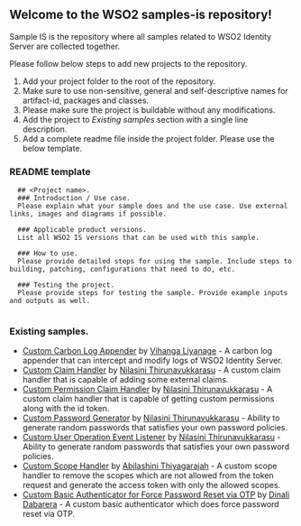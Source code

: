 ## Welcome to the WSO2 samples-is repository!
Sample IS is the repository where all samples related to WSO2 Identity Server are collected together. 

Please follow below steps to add new projects to the repository.
1. Add your project folder to the root of the repository.
2. Make sure to use non-sensitive, general and self-descriptive names for artifact-id, packages and classes.
2. Please make sure the project is buildable without any modifications.
4. Add the project to *Existing samples* section with a single line description.
3. Add a complete readme file inside the project folder. Please use the below template.

### README template

```
  ## <Project name>.
  ### Introduction / Use case.
  Please explain what your sample does and the use case. Use external links, images and diagrams if possible.
  
  ### Applicable product versions.
  List all WSO2 IS versions that can be used with this sample.
  
  ### How to use.
  Please provide detailed steps for using the sample. Include steps to building, patching, configurations that need to do, etc.
  
  ### Testing the project.
  Please provide steps for testing the sample. Provide example inputs and outputs as well.
  
 ```

### Existing samples.
 - [Custom Carbon Log Appender](custom-carbon-log-appender/) by [Vihanga Liyanage](https://github.com/vihanga-liyanage) - A carbon log appender that can intercept and modify logs of WSO2 Identity Server.
 - [Custom Claim Handler](custom-claim-handler/) by [Nilasini Thirunavukkarasu](https://github.com/nilasini) - A custom claim handler that is capable of adding some external claims.
 - [Custom Permission Claim Handler](custom-permission-claim-handler/) by [Nilasini Thirunavukkarasu](https://github.com/nilasini) - A custom claim handler that is capable of getting custom permissions along with the id token.
 - [Custom Password Generator](custom-password-generator/) by [Nilasini Thirunavukkarasu](https://github.com/nilasini) - Ability to generate random passwords that satisfies your own password policies.
 - [Custom User Operation Event Listener](custom-user-operation-event-listener/) by [Nilasini Thirunavukkarasu](https://github.com/nilasini) - Ability to generate random passwords that satisfies your own password policies.
 - [Custom Scope Handler](custom-scope-handler/) by [Abilashini Thiyagarajah](https://github.com/Abilashini) - A custom scope handler to remove the scopes which are not allowed from the token request and generate the access token with only the allowed scopes. 
 - [Custom Basic Authenticator for Force Password Reset via OTP](custom-basic-authenticator-for-ForcePasswordOTP/) by [Dinali Dabarera](https://github.com/gdrdabarera) - A custom basic authenticator which does force password reset via OTP.
 